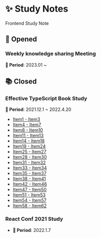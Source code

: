 # ✨ Study Notes

Frontend Study Note

## 🌟 Opened

### Weekly knowledge sharing Meeting

**📆 Period**: 2023.01 ~

## 📚 Closed

### Effective TypeScript Book Study

**📆 Period**: 2021.12.1 ~ 2022.4.20

- [Item1 - Item3](effective-typeScript-study/Item01-03.md)
- [Item4 - Item7](effective-typeScript-study/Item04-07.md)
- [Item8 - Item10](effective-typeScript-study/Item08-10.md)
- [Item11 - Item13](effective-typeScript-study/Item11-13.md)
- [Item14 - Item18](effective-typeScript-study/Item14-18.md)
- [Item19 - Item24](effective-typeScript-study/Item19-24.md)
- [Item25 - Item27](effective-typeScript-study/Item25-27.md)
- [Item28 - Item30](effective-typeScript-study/Item28-30.md)
- [Item31 - Item32](effective-typeScript-study/Item31-32.md)
- [Item33 - Item34](effective-typeScript-study/Item33-34.md)
- [Item35 - Item37](effective-typeScript-study/Item35-37.md)
- [Item38 - Item41](effective-typeScript-study/Item38-41.md)
- [Item42 - Item46](effective-typeScript-study/Item42-46.md)
- [Item47 - Item50](effective-typeScript-study/Item47-50.md)
- [Item51 - Item53](effective-typeScript-study/Item51-53.md)
- [Item54 - Item57](effective-typeScript-study/Item54-57.md)
- [Item58 - Item62](effective-typeScript-study/Item58-62.md)

### React Conf 2021 Study

- **📆 Period**: 2022.1.7
